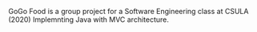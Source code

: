 GoGo Food is a group project for a Software Engineering class at CSULA (2020)
Implemnting Java with MVC architecture.
